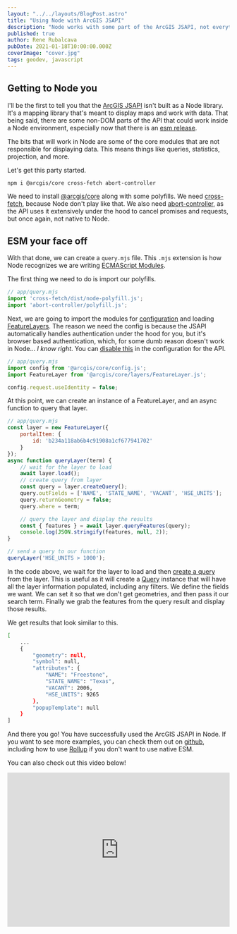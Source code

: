 ```yaml
---
layout: "../../layouts/BlogPost.astro"
title: "Using Node with ArcGIS JSAPI"
description: "Node works with some part of the ArcGIS JSAPI, not everything, but the useful parts do!"
published: true
author: Rene Rubalcava
pubDate: 2021-01-18T10:00:00.000Z
coverImage: "cover.jpg"
tags: geodev, javascript
---
```


## Getting to Node you

I'll be the first to tell you that the [ArcGIS JSAPI](https://developers.arcgis.com/javascript/) isn't built as a Node library. It's a mapping library that's meant to display maps and work with data. That being said, there are some non-DOM parts of the API that could work inside a Node environment, especially now that there is an [esm release](https://odoe.net/blog/esm-for-arcgis-js-api).

The bits that will work in Node are some of the core modules that are not responsible for displaying data. This means things like queries, statistics, projection, and more.

Let's get this party started.

```bash
npm i @arcgis/core cross-fetch abort-controller
```

We need to install [@arcgis/core](https://www.npmjs.com/package/@arcgis/core) along with some polyfills. We need [cross-fetch](https://www.npmjs.com/package/cross-fetch), because Node don't play like that. We also need [abort-controller](https://www.npmjs.com/package/abort-controller), as the API uses it extensively under the hood to cancel promises and requests, but once again, not native to Node.

## ESM your face off

With that done, we can create a `query.mjs` file. This `.mjs` extension is how Node recognizes we are writing [ECMAScript Modules](https://nodejs.org/api/esm.html#esm_modules_ecmascript_modules).

The first thing we need to do is import our polyfills.

```js
// app/query.mjs
import 'cross-fetch/dist/node-polyfill.js';
import 'abort-controller/polyfill.js';
```

Next, we are going to import the modules for [configuration](https://developers.arcgis.com/javascript/latest/api-reference/esri-config.html) and loading [FeatureLayers](https://developers.arcgis.com/javascript/latest/api-reference/esri-layers-FeatureLayer.html). The reason we need the config is because the JSAPI automatically handles authentication under the hood for you, but it's browser based authentication, which, for some dumb reason doesn't work in Node... _I know right_. You can [disable this](https://developers.arcgis.com/javascript/latest/api-reference/esri-config.html#request) in the configuration for the API.

```js
// app/query.mjs
import config from '@arcgis/core/config.js';
import FeatureLayer from '@arcgis/core/layers/FeatureLayer.js';

config.request.useIdentity = false;
```

At this point, we can create an instance of a FeatureLayer, and an async function to query that layer.

```js
// app/query.mjs
const layer = new FeatureLayer({
	portalItem: {
		id: 'b234a118ab6b4c91908a1cf677941702'
	}
});
async function queryLayer(term) {
    // wait for the layer to load
	await layer.load();
    // create query from layer
	const query = layer.createQuery();
	query.outFields = ['NAME', 'STATE_NAME', 'VACANT', 'HSE_UNITS'];
	query.returnGeometry = false;
	query.where = term;

    // query the layer and display the results
	const { features } = await layer.queryFeatures(query);
	console.log(JSON.stringify(features, null, 2));
}

// send a query to our function
queryLayer('HSE_UNITS > 1000');
```

In the code above, we wait for the layer to load and then [create a query](https://developers.arcgis.com/javascript/latest/api-reference/esri-layers-FeatureLayer.html#createQuery) from the layer. This is useful as it will create a [Query](https://developers.arcgis.com/javascript/latest/api-reference/esri-tasks-support-Query.html) instance that will have all the layer information populated, including any filters. We define the fields we want. We can set it so that we don't get geometries, and then pass it our search term. Finally we grab the features from the query result and display those results.

We get results that look similar to this.

```bash
[
    ...
    {
        "geometry": null,
        "symbol": null,
        "attributes": {
            "NAME": "Freestone",
            "STATE_NAME": "Texas",
            "VACANT": 2006,
            "HSE_UNITS": 9265
        },
        "popupTemplate": null
    }
]
```

And there you go! You have successfully used the ArcGIS JSAPI in Node. If you want to see more examples, you can check them out on [github](https://github.com/Esri/jsapi-resources/tree/master/esm-samples/jsapi-node), including how to use [Rollup](https://rollupjs.org/) if you don't want to use native ESM.

You can also check out this video below!

<iframe width="100%" height="350" src="https://www.youtube.com/embed/f3kfswbNf9Y" frameborder="0" allow="accelerometer; autoplay; clipboard-write; encrypted-media; gyroscope; picture-in-picture" allowfullscreen></iframe>
